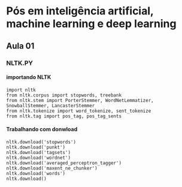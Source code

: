 # Pós em inteligência artificial, machine learning e deep learning

## Aula 01

### NLTK.PY

#### importando NLTK

    import nltk
    from nltk.corpus import stopwords, treebank
    from nltk.stem import PorterStemmer, WordNetLemmatizer, SnowballStemmer, LancasterStemmer
    from nltk.tokenize import word_tokenize, sent_tokenize
    from nltk.tag import pos_tag, pos_tag_sents

#### Trabalhando com donwload

    nltk.download('stopwords')
    nltk.download('punkt')
    nltk.download('tagsets')
    nltk.download('wordnet')
    nltk.download('averaged_perceptron_tagger')
    nltk.download('maxent_ne_chunker')
    nltk.download('words')
    nltk.download()
